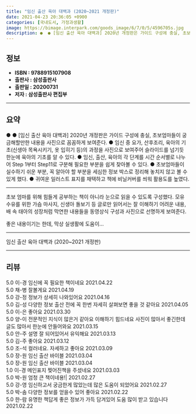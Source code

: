 ```yaml
---
title: "임신 출산 육아 대백과 (2020~2021 개정판)"
date: 2021-04-23 20:36:05 +0900
categories: [국내도서, 가정과생활]
image: https://bimage.interpark.com/goods_image/6/7/0/5/4596705s.jpg
description: ●  ● [임신 출산 육아 대백과] 2020년 개정판은 가이드 구성에 충실, 초보엄마들이 궁금해할만한 내용을 사진으로 꼼꼼하게 보여준다. ● 임신 중 요가, 산후조리, 육아의 기초(신생아 목욕시키기, 옷 입히기 등)의 과정을 사진으로 보여주어 슬라이드를 넘기듯 한눈에 육아의 기초를 알 수 있다.  ● 임
---
```


## **정보**

- **ISBN : 9788915107908**
- **출판사 : 삼성출판사**
- **출판일 : 20200731**
- **저자 : 삼성출판사 편집부**

------



## **요약**

●  ● [임신 출산 육아 대백과] 2020년 개정판은 가이드 구성에 충실, 초보엄마들이 궁금해할만한 내용을 사진으로 꼼꼼하게 보여준다. ● 임신 중 요가, 산후조리, 육아의 기초(신생아 목욕시키기, 옷 입히기 등)의 과정을 사진으로 보여주어 슬라이드를 넘기듯 한눈에 육아의 기초를 알 수 있다.  ● 임신, 출산, 육아의 각 단계를 시간 순서별로 나누어 Step 1부터 Step11로 구분해 필요한 부분을 쉽게 찾아볼 수 있다. ● 초보엄마들이 실수하기 쉬운 부분, 꼭 알아야 할 부분을 세심한 정보 박스로 정리해 놓치지 않고 볼 수 있게 했다. ● 귀여운 일러스트 표지를 채택하고 책에 비닐커버를 씌워 활용도를 높였다.

------

초보 엄마를 위해 힘들게 공부하는 책이 아니라 눈으로 읽을 수 있도록 구성했다. 모유 수유를 위한 가슴 마사지, 신생아 돌보기 등 글로만 읽어서는 잘 이해하기 어려운 내용, 배 속 태아의 성장처럼 막연한 내용들을 동영상식 구성과 사진으로 선명하게 보여준다.

좋은 내용이기는 한데, 막상 실생활에 도움이... 

------


임신 출산 육아 대백과 (2020~2021 개정판) 

------


## **리뷰** 

5.0 이-경 임신에 꼭 필요한 책이네요 2021.04.22 <br/>5.0 채-병 잘볼게요 2021.04.19 <br/>5.0 강-정 정보가 상세히 나와있어요 2021.04.16 <br/>5.0 김-성 다양한 정보
출산 전에 꼭 한번 자세히 살펴보면 좋을 것 같아요 2021.04.05 <br/>5.0 이-은 좋아요 2021.03.30 <br/>5.0 양-이 전문적인 지식이 많은거 같아요 이해하기
힘드네요
사진이 많아서 좋긴한데 글도 많아서 한눈에 안들어와요
 2021.03.15 <br/>5.0 안-주 설명 잘 되어있어서 유익해요 2021.03.13 <br/>5.0 김-주 좋아요 2021.03.12 <br/>5.0 조-석 컬러네요. 자세하고 좋아요 2021.03.09 <br/>5.0 장-원 임신 출산 바이블 2021.03.04 <br/>5.0 장-원 임신 출산 바이블 2021.03.04 <br/>1.0 이-경 메인표지 찢어진책을 주셨네요 2021.03.03 <br/>5.0 박-원 엄청 큰 책이네용!| 2021.02.27 <br/>5.0 강-영 임신하고서 궁금한게 많았는데 많은 도움이 되었어요 2021.02.27 <br/>5.0 박-솜 다양한 정보를 얻을수 있어 좋아요 2021.02.22 <br/>5.0 한-람 유명한 책답게 좋은 정보가 가득 담겨있어 도움 많이 받고 있습니다 2021.02.22 <br/>